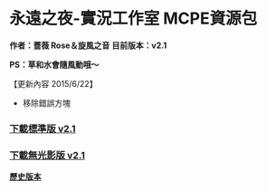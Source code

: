 # 永遠之夜-實況工作室 MCPE資源包
__作者：薔薇 Rose＆旋風之音__
__目前版本：v2.1__

__PS：草和水會隨風動哦～__

【更新內容 2015/6/22】
* 移除錯誤方塊

### [下載標準版 v2.1](https://www.dropbox.com/home/%E6%B0%B8%E9%81%A0%E4%B9%8B%E5%A4%9C%20%E8%B3%87%E6%BA%90%E5%88%86%E4%BA%AB/%E6%B0%B8%E9%81%A0%E4%B9%8B%E5%A4%9C%20%E5%9C%98%E9%9A%8A%E8%B3%87%E6%BA%90%E5%8C%85/%E6%B0%B8%E9%81%A0%E4%B9%8B%E5%A4%9C%E8%B3%87%E6%BA%90%E5%8C%85%20v2.1/%E6%A8%99%E6%BA%96%E7%89%88?preview=FNT+Studio%E8%B3%87%E6%BA%90%E5%8C%85+v2.1%E6%A8%99%E6%BA%96%E7%89%88.zip)
### [下載無光影版 v2.1](https://www.dropbox.com/home/%E6%B0%B8%E9%81%A0%E4%B9%8B%E5%A4%9C%20%E8%B3%87%E6%BA%90%E5%88%86%E4%BA%AB/%E6%B0%B8%E9%81%A0%E4%B9%8B%E5%A4%9C%20%E5%9C%98%E9%9A%8A%E8%B3%87%E6%BA%90%E5%8C%85/%E6%B0%B8%E9%81%A0%E4%B9%8B%E5%A4%9C%E8%B3%87%E6%BA%90%E5%8C%85%20v2.1/%E7%84%A1%E5%85%89%E5%BD%B1%E7%89%88?preview=FNT+Studio%E8%B3%87%E6%BA%90%E5%8C%85+v2.1%E7%84%A1%E5%85%89%E5%BD%B1%E7%89%88.zip)

__[歷史版本](https://www.dropbox.com/home/%E6%B0%B8%E9%81%A0%E4%B9%8B%E5%A4%9C%20%E8%B3%87%E6%BA%90%E5%88%86%E4%BA%AB/%E6%B0%B8%E9%81%A0%E4%B9%8B%E5%A4%9C%20%E5%9C%98%E9%9A%8A%E8%B3%87%E6%BA%90%E5%8C%85)__
